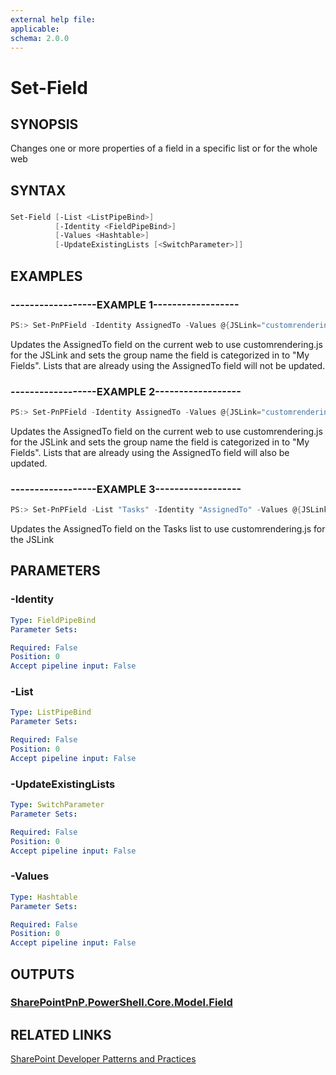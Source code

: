 ```yaml
---
external help file:
applicable: 
schema: 2.0.0
---
```

# Set-Field

## SYNOPSIS
Changes one or more properties of a field in a specific list or for the whole web

## SYNTAX 

### 
```powershell
Set-Field [-List <ListPipeBind>]
          [-Identity <FieldPipeBind>]
          [-Values <Hashtable>]
          [-UpdateExistingLists [<SwitchParameter>]]
```

## EXAMPLES

### ------------------EXAMPLE 1------------------
```powershell
PS:> Set-PnPField -Identity AssignedTo -Values @{JSLink="customrendering.js";Group="My fields"}
```

Updates the AssignedTo field on the current web to use customrendering.js for the JSLink and sets the group name the field is categorized in to "My Fields". Lists that are already using the AssignedTo field will not be updated.

### ------------------EXAMPLE 2------------------
```powershell
PS:> Set-PnPField -Identity AssignedTo -Values @{JSLink="customrendering.js";Group="My fields"} -UpdateExistingLists
```

Updates the AssignedTo field on the current web to use customrendering.js for the JSLink and sets the group name the field is categorized in to "My Fields". Lists that are already using the AssignedTo field will also be updated.

### ------------------EXAMPLE 3------------------
```powershell
PS:> Set-PnPField -List "Tasks" -Identity "AssignedTo" -Values @{JSLink="customrendering.js"}
```

Updates the AssignedTo field on the Tasks list to use customrendering.js for the JSLink

## PARAMETERS

### -Identity


```yaml
Type: FieldPipeBind
Parameter Sets: 

Required: False
Position: 0
Accept pipeline input: False
```

### -List


```yaml
Type: ListPipeBind
Parameter Sets: 

Required: False
Position: 0
Accept pipeline input: False
```

### -UpdateExistingLists


```yaml
Type: SwitchParameter
Parameter Sets: 

Required: False
Position: 0
Accept pipeline input: False
```

### -Values


```yaml
Type: Hashtable
Parameter Sets: 

Required: False
Position: 0
Accept pipeline input: False
```

## OUTPUTS

### [SharePointPnP.PowerShell.Core.Model.Field](https://msdn.microsoft.com/en-us/library/microsoft.sharepoint.client.field.aspx)

## RELATED LINKS

[SharePoint Developer Patterns and Practices](http://aka.ms/sppnp)